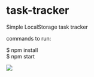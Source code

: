 # task-tracker
Simple LocalStorage task tracker


commands to run:

$ npm install<br>
$ npm start

<img src="https://pp.userapi.com/c834102/v834102488/177502/BiU9FGHDhPc.jpg">